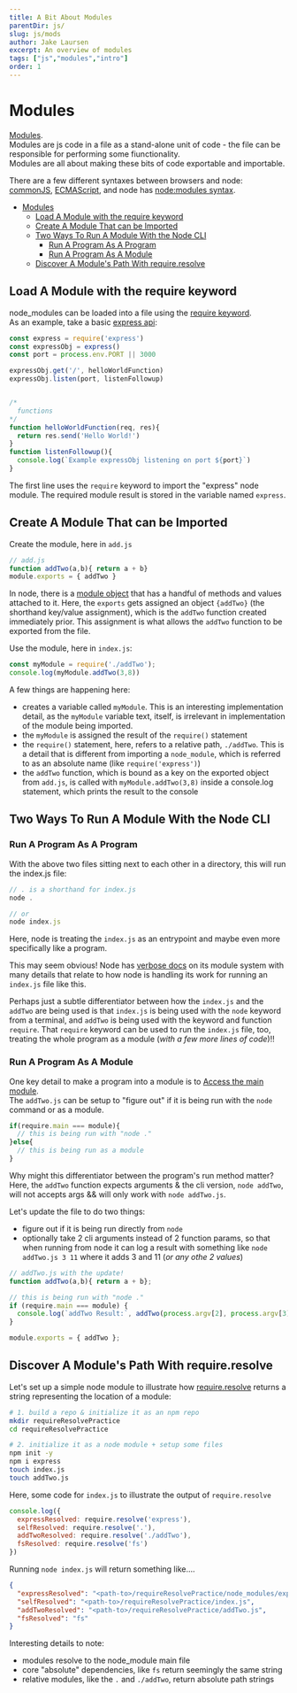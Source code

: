 ```yaml
---
title: A Bit About Modules
parentDir: js/
slug: js/mods
author: Jake Laursen
excerpt: An overview of modules
tags: ["js","modules","intro"]
order: 1
---
```


# Modules
[Modules](https://developer.mozilla.org/en-US/docs/Web/JavaScript/Guide/Modules).  
Modules are js code in a file as a stand-alone unit of code - the file can be responsible for performing some fiunctionality.  
Modules are all about making these bits of code exportable and importable.  

There are a few different syntaxes between browsers and node: [commonJS](https://nodejs.org/api/modules.html), [ECMAScript](https://nodejs.org/api/esm.html), and node has [node:modules syntax](https://nodejs.org/api/module.html).  

- [Modules](#modules)
  - [Load A Module with the require keyword](#load-a-module-with-the-require-keyword)
  - [Create A Module That can be Imported](#create-a-module-that-can-be-imported)
  - [Two Ways To Run A Module With the Node CLI](#two-ways-to-run-a-module-with-the-node-cli)
    - [Run A Program As A Program](#run-a-program-as-a-program)
    - [Run A Program As A Module](#run-a-program-as-a-module)
  - [Discover A Module's Path With require.resolve](#discover-a-modules-path-with-requireresolve)


## Load A Module with the require keyword
node_modules can be loaded into a file using the [require keyword](https://nodejs.org/api/modules.html#requireid).  
As an example, take a basic [express api](https://expressjs.com/en/starter/hello-world.html):  
```js
const express = require('express')
const expressObj = express()
const port = process.env.PORT || 3000

expressObj.get('/', helloWorldFunction)
expressObj.listen(port, listenFollowup)


/*
  functions
*/
function helloWorldFunction(req, res){
  return res.send('Hello World!')
}
function listenFollowup(){
  console.log(`Example expressObj listening on port ${port}`)
}
```
The first line uses the `require` keyword to import the "express" node module. The required module result is stored in the variable named `express`.  

## Create A Module That can be Imported
Create the module, here in `add.js`
```js
// add.js
function addTwo(a,b){ return a + b}
module.exports = { addTwo }
```
In node, there is a [module object](https://nodejs.org/docs/latest-v18.x/api/modules.html#the-module-object) that has a handful of methods and values attached to it. Here, the `exports` gets assigned an object `{addTwo}` (the shorthand key/value assignment), which is the `addTwo` function created immediately prior. This assignment is what allows the `addTwo` function to be exported from the file.  

Use the module, here in `index.js`:  
```js
const myModule = require('./addTwo');
console.log(myModule.addTwo(3,8))
```

A few things are happening here:
- creates a variable called `myModule`. This is an interesting implementation detail, as the `myModule` variable text, itself, is irrelevant in implementation of the module being imported. 
- the `myModule` is assigned the result of the `require()` statement
- the `require()` statement, here, refers to a relative path, `./addTwo`. This is a detail that is different from importing a `node_module`, which is referred to as an absolute name (like `require('express')`)
- the `addTwo` function, which is bound as a key on the exported object from `add.js`, is called with `myModule.addTwo(3,8)` inside a console.log statement, which prints the result to the console

## Two Ways To Run A Module With the Node CLI
### Run A Program As A Program
With the above two files sitting next to each other in a directory, this will run the index.js file:
```js
// . is a shorthand for index.js
node .

// or
node index.js
```
Here, node is treating the `index.js` as an entrypoint and maybe even more specifically like a program.  

This may seem obvious! Node has [verbose docs](https://nodejs.org/dist/latest-v18.x/docs/api/modules.html#modulepaths) on its module system with many details that relate to how node is handling its work for running an `index.js` file like this.  

Perhaps just a subtle differentiator between how the `index.js` and the `addTwo` are being used is that `index.js` is being used with the `node` keyword from a terminal, and `addTwo` is being used with the keyword and function `require`. That `require` keyword can be used to run the `index.js` file, too, treating the whole program as a module (_with a few more lines of code_)!!
### Run A Program As A Module
One key detail to make a program into a module is to [Access the main module](https://nodejs.org/dist/latest-v18.x/docs/api/modules.html#accessing-the-main-module).  
The `addTwo.js` can be setup to "figure out" if it is being run with the `node` command or as a module.  
```js
if(require.main === module){
  // this is being run with "node ."
}else{
  // this is being run as a module
}
```
Why might this differentiator between the program's run method matter? Here, the `addTwo` function expects arguments & the cli version, `node addTwo`, will not accepts args && will only work with `node addTwo.js`.  

Let's update the file to do two things:
- figure out if it is being run directly from `node`
- optionally take 2 cli arguments instead of 2 function params, so that when running from node it can log a result with something like `node addTwo.js 3 11` where it adds 3 and 11 (_or any othe 2 values_)

```js
// addTwo.js with the update!
function addTwo(a,b){ return a + b};

// this is being run with "node ."
if (require.main === module) {
  console.log(`addTwo Result:`, addTwo(process.argv[2], process.argv[3]));
}

module.exports = { addTwo };

```


## Discover A Module's Path With require.resolve

Let's set up a simple node module to illustrate how [require.resolve](https://nodejs.org/dist/latest-v18.x/docs/api/modules.html#requireresolverequest-options) returns a string representing the location of a module:

```bash
# 1. build a repo & initialize it as an npm repo
mkdir requireResolvePractice
cd requireResolvePractice

# 2. initialize it as a node module + setup some files
npm init -y
npm i express
touch index.js
touch addTwo.js
```

Here, some code for `index.js` to illustrate the output of `require.resolve`
```js
console.log({
  expressResolved: require.resolve('express'),
  selfResolved: require.resolve('.'),
  addTwoResolved: require.resolve('./addTwo'),
  fsResolved: require.resolve('fs')
})
```
Running `node index.js` will return something like....
```json
{
  "expressResolved": "<path-to>/requireResolvePractice/node_modules/express/index.js",
  "selfResolved": "<path-to>/requireResolvePractice/index.js",
  "addTwoResolved": "<path-to>/requireResolvePractice/addTwo.js",
  "fsResolved": "fs"
}
```
Interesting details to note:
- modules resolve to the node_module main file
- core "absolute" dependencies, like `fs` return seemingly the same string
- relative modules, like the `.` and `./addTwo`, return absolute path strings